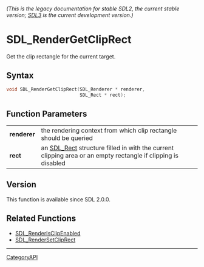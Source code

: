 ###### (This is the legacy documentation for stable SDL2, the current stable version; [SDL3](https://wiki.libsdl.org/SDL3/) is the current development version.)
# SDL_RenderGetClipRect

Get the clip rectangle for the current target.

## Syntax

```c
void SDL_RenderGetClipRect(SDL_Renderer * renderer,
                           SDL_Rect * rect);

```

## Function Parameters

|                  |                                                                                                                          |
| ---------------- | ------------------------------------------------------------------------------------------------------------------------ |
| **renderer**     | the rendering context from which clip rectangle should be queried                                                        |
| **rect**         | an [SDL_Rect](SDL_Rect.md) structure filled in with the current clipping area or an empty rectangle if clipping is disabled |

## Version

This function is available since SDL 2.0.0.

## Related Functions

* [SDL_RenderIsClipEnabled](SDL_RenderIsClipEnabled.md)
* [SDL_RenderSetClipRect](SDL_RenderSetClipRect.md)

----
[CategoryAPI](CategoryAPI.md)
